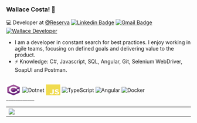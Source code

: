 ### Wallace Costa! 👋

💻 Developer at [@Reserva](https://www.linkedin.com/mwlite/company/reserva)
[![Linkedin Badge](https://img.shields.io/badge/-Wallace%20Costa-blue?style=flat-square&logo=Linkedin&logoColor=white&link=https://www.linkedin.com/in/wallacecosta/)](https://www.linkedin.com/in/wallacecosta/) [![Gmail Badge](https://img.shields.io/badge/-wallacedacosta@gmail.com-c14438?style=flat-square&logo=Gmail&logoColor=white&link=mailto:wallacedacosta@gmail.com)](mailto:wallacedacosta@gmail.com) [![Wallace Developer](https://img.shields.io/badge/https://wallacecosta.github.io-darkcyan?style=flat-square)](https://wallacecosta.github.io)


- I am a developer in constant search for best practices. I enjoy working in agile teams, focusing on defined goals and delivering value to the product.
- ⚡ Knowledge: C#, Javascript, SQL, Angular, Git, Selenium WebDriver, SoapUI and Postman.

<div style="display: inline_block"><br>
   <img align="center" alt="Csharp" height="30" width="40" src="https://raw.githubusercontent.com/devicons/devicon/master/icons/csharp/csharp-original.svg">
   <img align="center" alt="Dotnet" height="30" width="40" src="https://cdn.jsdelivr.net/gh/devicons/devicon/icons/dotnetcore/dotnetcore-original.svg">
  <img align="center" alt="Javascript" height="30" width="40" src="https://raw.githubusercontent.com/devicons/devicon/master/icons/javascript/javascript-plain.svg">
  <img align="center" alt="TypeScript" height="30" width="40" src="https://cdn.jsdelivr.net/gh/devicons/devicon/icons/typescript/typescript-original.svg">
  <img align="center" alt="Angular" height="30" width="40" src="https://cdn.jsdelivr.net/gh/devicons/devicon/icons/angularjs/angularjs-original.svg">
  <img align="center" alt="Docker" height="30" width="40" src="https://cdn.jsdelivr.net/gh/devicons/devicon/icons/docker/docker-plain-wordmark.svg">
</div>
____________

<table>
  <tr>
      <td><img width="495px" align="left" src="https://github-readme-stats.vercel.app/api?username=wallacecosta&count_private=true&show_icons=true&theme=dracula" /></td>
      <td><img height="180em" src="https://github-readme-stats.vercel.app/api/top-langs/?username=wallacecosta&layout=compact&langs_count=7&theme=synthwave"/></td> 
  </tr>
</table>
